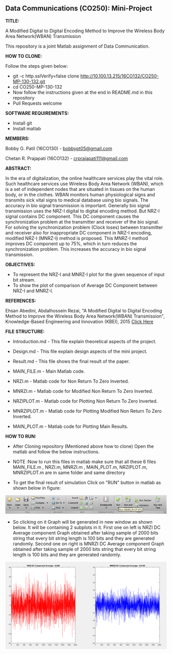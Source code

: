 ## Data Communications (CO250): Mini-Project

**TITLE:**

A Modified Digital to Digital Encoding Method to Improve the Wireless Body Area Network(WBAN) Transmission

This repository is a joint Matlab assignment of Data Communication.

**HOW TO CLONE:**

Follow the steps given below: 
- git -c http.sslVerify=false clone http://10.100.13.215/16CO132/CO250-MP-130-132.git 
- cd CO250-MP-130-132
- Now follow the instructions given at the end in README.md in this repository
- Pull Requests welcome

**SOFTWARE REQUIREMENTS:**

- Install git
- Install matlab

**MEMBERS:**

Bobby G. Patil (16CO130) - <bobbypt05@gmail.com>

Chetan R. Prajapati (16CO132) - <crprajapati111@gmail.com>

**ABSTRACT:**

In the era of digitalization, the online healthcare services play the vital role. Such healthcare services use Wireless Body Area Network (WBAN), which is a set of independent nodes that are situated in tissues on the human body, or in the clothes. WBAN monitors human physiological signs and transmits sick vital signs to medical database using bio signals. The accuracy in bio signal transmission is important. Generally bio signal transmission uses the NRZ-I digital to digital encoding method. But NRZ-I signal contains DC component. This DC component causes the synchronization problem at the transmitter and receiver of the bio signal. For solving the synchronization problem (Clock loses) between transmitter and receiver also for inappropriate DC component in NRZ-I encoding, modified NRZ-I (MNRZ-I) method is proposed. This MNRZ-I method improves DC component up to 75%, which in turn reduces the synchronization problem. This increases the accuracy in bio signal transmission. 


**OBJECTIVES:**

* To represent the NRZ-I and MNRZ-I plot for the given sequence     	of input bit stream.  
* To show the plot of comparison of Average DC Component 	between NRZ-I and MNRZ-I.  

**REFERENCES:**

Ehsan Abedini, Abdalhossein Rezai, "A Modified Digital to Digital Encoding Method to Improve the Wireless Body Area Network(WBAN) Transmission", Knowledge-Based Engineering and Innovation (KBEI), 2015 [Click Here](http://ieeexplore.ieee.org/document/7436193/?reload=true)


**FILE STRUCTURE:**

* Introduction.md - This file explain theoretical aspects of the project. 

* Design.md - This file explain design aspects of the mini project.

* Result.md - This file shows the final result of the paper.

* MAIN_FILE.m - Main Matlab code.

* NRZI.m - Matlab code for Non Return To Zero Inverted.

* MNRZI.m - Matlab code for Modified Non Return To Zero Inverted.

* NRZIPLOT.m - Matlab code for Plotting Non Return To Zero Inverted.

* MNRZIPLOT.m - Matlab code for Plotting Modified Non Return To Zero Inverted.

* MAIN_PLOT.m - Matlab code for Plotting Main Results.

**HOW TO RUN:**

- After Cloning repository (Mentioned above how to clone) Open the matlab and follow the below instructions.

- NOTE :Now to run this files in matlab make sure that all these 6 files MAIN_FILE.m , NRZI.m, MNRZI.m , MAIN_PLOT.m, NRZIPLOT.m, MNRZIPLOT.m are in same
folder and same directory

- To get the final result of simulation Click on "RUN" button in matlab as shown below in figure:

![alt text](Images/Diagrams/run_ss.png)

- So clicking on it Graph will be generated in new window as shown below. It will be containing 2 subplots in it. First one on left is NRZI DC Average component Graph obtained after taking sample of 2000 bits string that every bit string length is 100 bits and they are generated randomly. Second one on right is MNRZI DC Average component Graph obtained after taking sample of 2000 bits string that every bit string length is 100 bits and they are generated randomly.

![alt text](Images/Screenshots/Graph_5.png)
